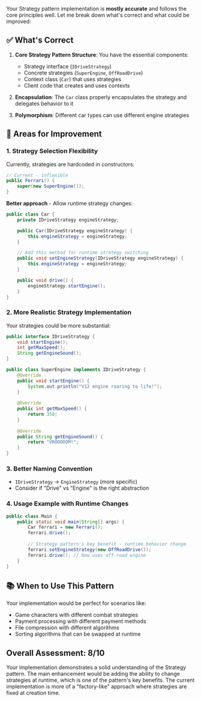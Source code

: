 Your Strategy pattern implementation is **mostly accurate** and follows the core principles well. Let me break down what's correct and what could be improved:

## ✅ What's Correct

1. **Core Strategy Pattern Structure**: You have the essential components:
   - Strategy interface (`IDriveStrategy`)
   - Concrete strategies (`SuperEngine`, `OffRoadDrive`)
   - Context class (`Car`) that uses strategies
   - Client code that creates and uses contexts

2. **Encapsulation**: The `Car` class properly encapsulates the strategy and delegates behavior to it

3. **Polymorphism**: Different car types can use different engine strategies

## 🔧 Areas for Improvement

### 1. **Strategy Selection Flexibility**
Currently, strategies are hardcoded in constructors:

```java
// Current - inflexible
public Ferrari() {
    super(new SuperEngine());
}
```

**Better approach** - Allow runtime strategy changes:

```java
public class Car {
    private IDriveStrategy engineStrategy;

    public Car(IDriveStrategy engineStrategy) {
        this.engineStrategy = engineStrategy;
    }

    // Add this method for runtime strategy switching
    public void setEngineStrategy(IDriveStrategy engineStrategy) {
        this.engineStrategy = engineStrategy;
    }

    public void drive() {
        engineStrategy.startEngine();
    }
}
```

### 2. **More Realistic Strategy Implementation**
Your strategies could be more substantial:

```java
public interface IDriveStrategy {
    void startEngine();
    int getMaxSpeed();
    String getEngineSound();
}

public class SuperEngine implements IDriveStrategy {
    @Override
    public void startEngine() {
        System.out.println("V12 engine roaring to life!");
    }
    
    @Override
    public int getMaxSpeed() {
        return 350;
    }
    
    @Override
    public String getEngineSound() {
        return "VROOOOOM!";
    }
}
```

### 3. **Better Naming Convention**
- `IDriveStrategy` → `EngineStrategy` (more specific)
- Consider if "Drive" vs "Engine" is the right abstraction

### 4. **Usage Example with Runtime Changes**

```java
public class Main {
    public static void main(String[] args) {
        Car ferrari = new Ferrari();
        ferrari.drive();
        
        // Strategy pattern's key benefit - runtime behavior change
        ferrari.setEngineStrategy(new OffRoadDrive());
        ferrari.drive(); // Now uses off-road engine
    }
}
```

## 📚 When to Use This Pattern

Your implementation would be perfect for scenarios like:
- Game characters with different combat strategies
- Payment processing with different payment methods
- File compression with different algorithms
- Sorting algorithms that can be swapped at runtime

## Overall Assessment: **8/10**

Your implementation demonstrates a solid understanding of the Strategy pattern. The main enhancement would be adding the ability to change strategies at runtime, which is one of the pattern's key benefits. The current implementation is more of a "factory-like" approach where strategies are fixed at creation time.